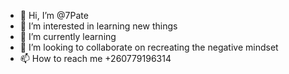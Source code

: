 - 👋 Hi, I’m @7Pate
- 👀 I’m interested in learning new things 
- 🌱 I’m currently learning 
- 💞️ I’m looking to collaborate on recreating the negative mindset
- 📫 How to reach me +260779196314

<!---
7Pate/7Pate is a ✨ special ✨ repository because its `README.md` (this file) appears on your GitHub profile.
You can click the Preview link to take a look at your changes.
--->
